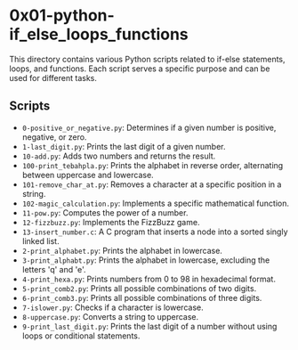<html>
<body>
  <h1>0x01-python-if_else_loops_functions</h1>
  <p>
    This directory contains various Python scripts related to if-else statements, loops, and functions. Each script serves a specific purpose and can be used for different tasks.
  </p>

  <h2>Scripts</h2>
  <ul>
    <li><code>0-positive_or_negative.py</code>: Determines if a given number is positive, negative, or zero.</li>
    <li><code>1-last_digit.py</code>: Prints the last digit of a given number.</li>
    <li><code>10-add.py</code>: Adds two numbers and returns the result.</li>
    <li><code>100-print_tebahpla.py</code>: Prints the alphabet in reverse order, alternating between uppercase and lowercase.</li>
    <li><code>101-remove_char_at.py</code>: Removes a character at a specific position in a string.</li>
    <li><code>102-magic_calculation.py</code>: Implements a specific mathematical function.</li>
    <li><code>11-pow.py</code>: Computes the power of a number.</li>
    <li><code>12-fizzbuzz.py</code>: Implements the FizzBuzz game.</li>
    <li><code>13-insert_number.c</code>: A C program that inserts a node into a sorted singly linked list.</li>
    <li><code>2-print_alphabet.py</code>: Prints the alphabet in lowercase.</li>
    <li><code>3-print_alphabt.py</code>: Prints the alphabet in lowercase, excluding the letters 'q' and 'e'.</li>
    <li><code>4-print_hexa.py</code>: Prints numbers from 0 to 98 in hexadecimal format.</li>
    <li><code>5-print_comb2.py</code>: Prints all possible combinations of two digits.</li>
    <li><code>6-print_comb3.py</code>: Prints all possible combinations of three digits.</li>
    <li><code>7-islower.py</code>: Checks if a character is lowercase.</li>
    <li><code>8-uppercase.py</code>: Converts a string to uppercase.</li>
    <li><code>9-print_last_digit.py</code>: Prints the last digit of a number without using loops or conditional statements.</li>
  </ul>
</body>
</html>
